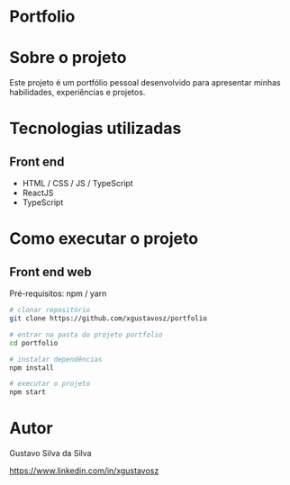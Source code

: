 # Portfolio
 
# Sobre o projeto
Este projeto é um portfólio pessoal desenvolvido para apresentar minhas habilidades, experiências e projetos.

# Tecnologias utilizadas
## Front end
- HTML / CSS / JS / TypeScript
- ReactJS
- TypeScript

# Como executar o projeto
## Front end web
Pré-requisitos: npm / yarn

```bash
# clonar repositório
git clone https://github.com/xgustavosz/portfolio

# entrar na pasta do projeto portfolio
cd portfolio

# instalar dependências
npm install

# executar o projeto
npm start
```

# Autor

Gustavo Silva da Silva

https://www.linkedin.com/in/xgustavosz
